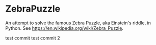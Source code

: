 # ZebraPuzzle
An attempt to solve the famous Zebra Puzzle, aka Einstein's riddle, in Python. See https://en.wikipedia.org/wiki/Zebra_Puzzle.

test commit
test commit 2